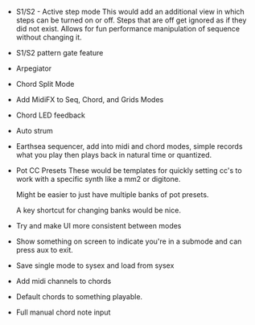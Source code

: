 - S1/S2 - Active step mode
    This would add an additional view in which steps can be turned on or off. 
    Steps that are off get ignored as if they did not exist. 
    Allows for fun performance manipulation of sequence without changing it. 

- S1/S2 pattern gate feature

- Arpegiator

- Chord Split Mode

- Add MidiFX to Seq, Chord, and Grids Modes

- Chord LED feedback

- Auto strum

- Earthsea sequencer, add into midi and chord modes, simple records what you play then plays back in natural time or quantized. 

- Pot CC Presets
    These would be templates for quickly setting cc's to work with a specific synth like a mm2 or digitone. 

    Might be easier to just have multiple banks of pot presets. 

    A key shortcut for changing banks would be nice. 


- Try and make UI more consistent between modes

- Show something on screen to indicate you're in a submode and can press aux to exit. 

- Save single mode to sysex and load from sysex

- Add midi channels to chords

- Default chords to something playable. 

- Full manual chord note input





